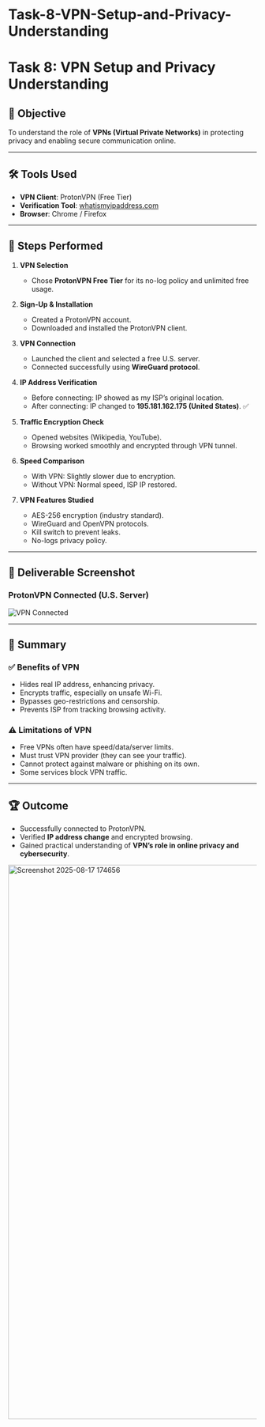 # Task-8-VPN-Setup-and-Privacy-Understanding
# Task 8: VPN Setup and Privacy Understanding  

## 🎯 Objective  
To understand the role of **VPNs (Virtual Private Networks)** in protecting privacy and enabling secure communication online.  

---

## 🛠 Tools Used  
- **VPN Client**: ProtonVPN (Free Tier)  
- **Verification Tool**: [whatismyipaddress.com](https://whatismyipaddress.com)  
- **Browser**: Chrome / Firefox  

---

## 🔎 Steps Performed  

1. **VPN Selection**  
   - Chose **ProtonVPN Free Tier** for its no-log policy and unlimited free usage.  

2. **Sign-Up & Installation**  
   - Created a ProtonVPN account.  
   - Downloaded and installed the ProtonVPN client.  

3. **VPN Connection**  
   - Launched the client and selected a free U.S. server.  
   - Connected successfully using **WireGuard protocol**.  

4. **IP Address Verification**  
   - Before connecting: IP showed as my ISP’s original location.  
   - After connecting: IP changed to **195.181.162.175 (United States)**. ✅  

5. **Traffic Encryption Check**  
   - Opened websites (Wikipedia, YouTube).  
   - Browsing worked smoothly and encrypted through VPN tunnel.  

6. **Speed Comparison**  
   - With VPN: Slightly slower due to encryption.  
   - Without VPN: Normal speed, ISP IP restored.  

7. **VPN Features Studied**  
   - AES-256 encryption (industry standard).  
   - WireGuard and OpenVPN protocols.  
   - Kill switch to prevent leaks.  
   - No-logs privacy policy.  

---

## 📸 Deliverable Screenshot  

### ProtonVPN Connected (U.S. Server)  
![VPN Connected](472ad10b-ee8e-479a-8c30-e1cc32f4870e.png)  

---

## 📖 Summary  

### ✅ Benefits of VPN  
- Hides real IP address, enhancing privacy.  
- Encrypts traffic, especially on unsafe Wi-Fi.  
- Bypasses geo-restrictions and censorship.  
- Prevents ISP from tracking browsing activity.  

### ⚠️ Limitations of VPN  
- Free VPNs often have speed/data/server limits.  
- Must trust VPN provider (they can see your traffic).  
- Cannot protect against malware or phishing on its own.  
- Some services block VPN traffic.  

---

## 🏆 Outcome  
- Successfully connected to ProtonVPN.  
- Verified **IP address change** and encrypted browsing.  
- Gained practical understanding of **VPN’s role in online privacy and cybersecurity**.  
<img width="1915" height="1122" alt="Screenshot 2025-08-17 174656" src="https://github.com/user-attachments/assets/ac9452a3-9eb4-4d9a-831e-8a3d1f41f2a5" />
